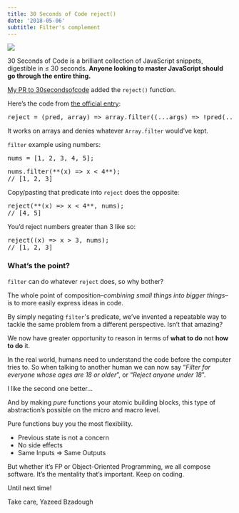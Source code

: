 ```yaml
---
title: 30 Seconds of Code reject()
date: '2018-05-06'
subtitle: Filter's complement
---
```


![](https://cdn-images-1.medium.com/max/1600/1*fS-jTCqIsxtOIw1rWp1PrA.png)

30 Seconds of Code is a brilliant collection of JavaScript snippets, digestible in ≤ 30 seconds. **Anyone looking to master JavaScript should go through the entire thing.**

[My PR to 30secondsofcode](https://github.com/Chalarangelo/30-seconds-of-code/pull/657) added the `reject()` function.

Here’s the code from [the official entry](https://30secondsofcode.org/array#reject):

<pre name="4a06" id="4a06" class="graf graf--pre graf-after--p">reject = (pred, array) => array.filter((...args) => !pred(...args));</pre>

It works on arrays and denies whatever `Array.filter` would’ve kept.

`filter` example using numbers:

<pre name="8228" id="8228" class="graf graf--pre graf-after--p">nums = [1, 2, 3, 4, 5];</pre>

<pre name="5099" id="5099" class="graf graf--pre graf-after--pre">nums.filter(**(x) => x < 4**);
// [1, 2, 3]</pre>

Copy/pasting that predicate into `reject` does the opposite:

<pre name="4c9f" id="4c9f" class="graf graf--pre graf-after--p">reject(**(x) => x < 4**, nums);
// [4, 5]</pre>

You’d reject numbers greater than 3 like so:

<pre name="6a37" id="6a37" class="graf graf--pre graf-after--p">reject((x) => x > 3, nums);
// [1, 2, 3]</pre>

### What’s the point?

`filter` can do whatever `reject` does, so why bother?

The whole point of composition–_combining small things into bigger things_– is to more easily express ideas in code.

By simply negating `filter`'s predicate, we’ve invented a repeatable way to tackle the same problem from a different perspective. Isn’t that amazing?

We now have greater opportunity to reason in terms of **what to do** not **how to do** it.

In the real world, humans need to understand the code before the computer tries to. So when talking to another human we can now say “_Filter for everyone whose ages are 18 or older_”, or “_Reject anyone under 18_”.

I like the second one better…

And by making _pure_ functions your atomic building blocks, this type of abstraction’s possible on the micro and macro level.

Pure functions buy you the most flexibility.

- Previous state is not a concern
- No side effects
- Same Inputs => Same Outputs

But whether it’s FP or Object-Oriented Programming, we all compose software. It’s the mentality that’s important. Keep on coding.

Until next time!

Take care,
Yazeed Bzadough
